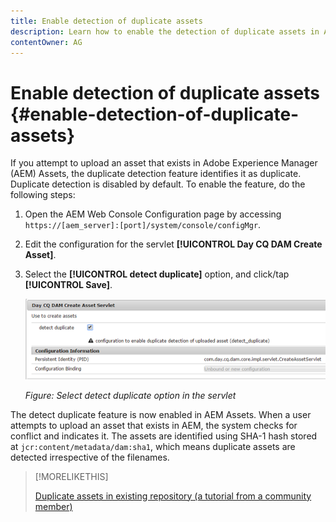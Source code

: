 ```yaml
---
title: Enable detection of duplicate assets
description: Learn how to enable the detection of duplicate assets in AEM.
contentOwner: AG
---
```


# Enable detection of duplicate assets {#enable-detection-of-duplicate-assets}

If you attempt to upload an asset that exists in Adobe Experience Manager (AEM) Assets, the duplicate detection feature identifies it as duplicate. Duplicate detection is disabled by default. To enable the feature, do the following steps:

1. Open the AEM Web Console Configuration page by accessing `https://[aem_server]:[port]/system/console/configMgr`.
1. Edit the configuration for the servlet **[!UICONTROL Day CQ DAM Create Asset]**.
1. Select the **[!UICONTROL detect duplicate]** option, and click/tap **[!UICONTROL Save]**.

   ![Select detect duplicate option in the servlet](assets/chlimage_1-377.png)


   *Figure: Select detect duplicate option in the servlet*

The detect duplicate feature is now enabled in AEM Assets. When a user attempts to upload an asset that exists in AEM, the system checks for conflict and indicates it. The assets are identified using SHA-1 hash stored at `jcr:content/metadata/dam:sha1`, which means duplicate assets are detected irrespective of the filenames.

>[!MORELIKETHIS]
>
>[Duplicate assets in existing repository (a tutorial from a community member)](https://experience-aem.blogspot.com/2019/06/aem-65-find-duplicate-assets-binaries-in-existing-repository.html)
